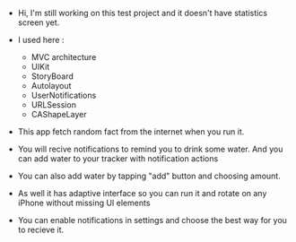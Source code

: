 
* Hi, I'm still working on this test project and it doesn't have statistics screen yet.

* I used here :
    - MVC architecture
    - UIKit 
    - StoryBoard
    - Autolayout
    - UserNotifications
    - URLSession
    - CAShapeLayer

* This app fetch random fact from the internet when you run it. 
* You will recive notifications to remind you to drink some water. And you can add water to your tracker with notification actions
* You can also add water by tapping "add" button and choosing amount.  
* As well it has adaptive interface so you can run it and rotate on any iPhone without missing UI elements 
* You can enable notifications in settings and choose the best way for you to recieve it.  
